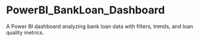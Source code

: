 # PowerBI_BankLoan_Dashboard
A Power BI dashboard analyzing bank loan data with filters, trends, and loan quality metrics.
